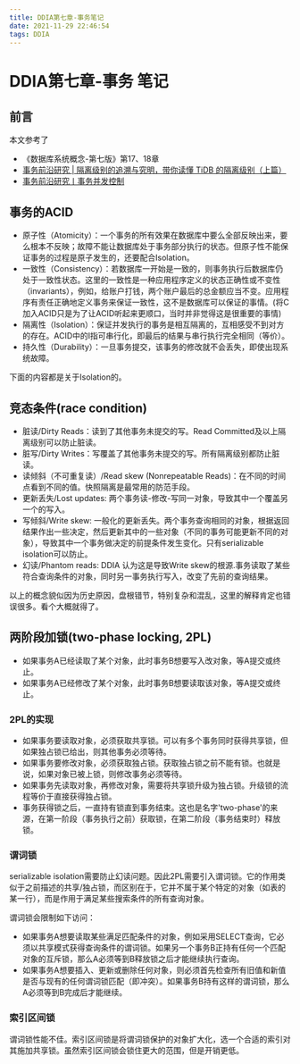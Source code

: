 ```yaml
---
title: DDIA第七章-事务笔记
date: 2021-11-29 22:46:54
tags: DDIA
---
```


# DDIA第七章-事务 笔记

## 前言

本文参考了

+ 《数据库系统概念-第七版》第17、18章
+ [事务前沿研究 | 隔离级别的追溯与究明，带你读懂 TiDB 的隔离级别（上篇）](https://pingcap.com/zh/blog/take-you-through-the-isolation-level-of-tidb-1)
+ [事务前沿研究丨事务并发控制](https://pingcap.com/zh/blog/transaction-frontiers-research-article-talk4)

## 事务的ACID

+ 原子性（Atomicity）：一个事务的所有效果在数据库中要么全部反映出来，要么根本不反映；故障不能让数据库处于事务部分执行的状态。但原子性不能保证事务的过程是原子发生的，还要配合Isolation。
+ 一致性（Consistency）：若数据库一开始是一致的，则事务执行后数据库仍处于一致性状态。这里的一致性是一种应用程序定义的状态正确性或不变性（invariants），例如，给账户打钱，两个账户最后的总金额应当不变。应用程序有责任正确地定义事务来保证一致性，这不是数据库可以保证的事情。(将C加入ACID只是为了让ACID听起来更顺口，当时并非觉得这是很重要的事情)
+ 隔离性（Isolation）：保证并发执行的事务是相互隔离的，互相感受不到对方的存在。ACID中的I指可串行化，即最后的结果与串行执行完全相同（等价）。
+ 持久性（Durability）：一旦事务提交，该事务的修改就不会丢失，即使出现系统故障。

下面的内容都是关于Isolation的。

## 竞态条件(race condition)

+ 脏读/Dirty Reads：读到了其他事务未提交的写。Read Committed及以上隔离级别可以防止脏读。
+ 脏写/Dirty Writes：写覆盖了其他事务未提交的写。所有隔离级别都防止脏读。
+ 读倾斜（不可重复读）/Read skew (Nonrepeatable Reads)：在不同的时间点看到不同的值。快照隔离是最常用的防范手段。
+ 更新丢失/Lost updates: 两个事务读-修改-写同一对象，导致其中一个覆盖另一个的写入。
+ 写倾斜/Write skew: 一般化的更新丢失。两个事务查询相同的对象，根据返回结果作出一些决定，然后更新其中的一些对象（不同的事务可能更新不同的对象），导致其中一个事务做决定的前提条件发生变化。只有serializable isolation可以防止。
+ 幻读/Phantom reads: DDIA 认为这是导致Write skew的根源.事务读取了某些符合查询条件的对象，同时另一事务执行写入，改变了先前的查询结果。

以上的概念貌似因为历史原因，盘根错节，特别复杂和混乱，这里的解释肯定也错误很多。看个大概就得了。

## 两阶段加锁(two-phase locking, 2PL)

+ 如果事务A已经读取了某个对象，此时事务B想要写入改对象，等A提交或终止。
+ 如果事务A已经修改了某个对象，此时事务B想要读取该对象，等A提交或终止。

### 2PL的实现

+ 如果事务要读取对象，必须获取共享锁。可以有多个事务同时获得共享锁，但如果独占锁已给出，则其他事务必须等待。
+ 如果事务要修改对象，必须获取独占锁。获取独占锁之前不能有锁。也就是说，如果对象已被上锁，则修改事务必须等待。
+ 如果事务先读取对象，再修改对象，需要将共享锁升级为独占锁。升级锁的流程等价于直接获得独占锁。
+ 事务获得锁之后，一直持有锁直到事务结束。这也是名字'two-phase'的来源，在第一阶段（事务执行之前）获取锁，在第二阶段（事务结束时）释放锁。

### 谓词锁

serializable isolation需要防止幻读问题。因此2PL需要引入谓词锁。它的作用类似于之前描述的共享/独占锁，而区别在于，它并不属于某个特定的对象（如表的某一行），而是作用于满足某些搜索条件的所有查询对象。

谓词锁会限制如下访问：

+ 如果事务A想要读取某些满足匹配条件的对象，例如采用SELECT查询，它必须以共享模式获得查询条件的谓词锁。如果另一个事务B正持有任何一个匹配对象的互斥锁，那么A必须等到B释放锁之后才能继续执行查询。
+ 如果事务A想要插入、更新或删除任何对象，则必须首先检查所有旧值和新值是否与现有的任何谓词锁匹配（即冲突）。如果事务B持有这样的谓词锁，那么A必须等到B完成后才能继续。

### 索引区间锁

谓词锁性能不佳。索引区间锁是将谓词锁保护的对象扩大化，选一个合适的索引对其施加共享锁。虽然索引区间锁会锁住更大的范围，但是开销更低。

